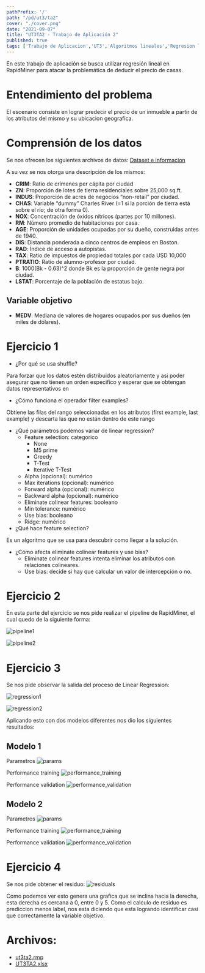 ```yaml
---
pathPrefix: '/'
path: "/pd/ut3/ta2"
cover: "./cover.png"
date: "2021-09-07"
title: "UT3TA2 - Trabajo de Aplicación 2"
published: true
tags: ['Trabajo de Aplicacion','UT3','Algoritmos lineales','Regresion lineal','RapidMiner']
---
```


En este trabajo de aplicación se busca utilizar regresión lineal en RapidMiner para atacar la problemática de deducir el precio de casas.

# Entendimiento del problema


El escenario consiste en lograr predecir el precio de un inmueble a partir de los atributos del mismo y su ubicacion geografica.

# Comprensión de los datos

Se nos ofrecen los siguientes archivos de datos:
[Dataset e informacion](https://archive.ics.uci.edu/ml/machine-learning-databases/housing/)

A su vez se nos otorga una descripción de los mismos:

- **CRIM**: Ratio de crímenes per cápita por ciudad
- **ZN**:  Proporción de lotes de tierra residenciales sobre 25,000 sq.ft.
- **INDUS**: Proporción de acres de negocios “non-retail” por ciudad.
- **CHAS**: Variable “dummy” Charles River (=1 si la porción de tierra está sobre el río; de otra forma 0).
- **NOX**: Concentración de óxidos nítricos (partes por 10 millones).
- **RM**: Número promedio de habitaciones por casa.
- **AGE**: Proporción de unidades ocupadas por su dueño, construidas antes de 1940.
- **DIS**: Distancia ponderada a cinco centros de empleos en Boston.
- **RAD**: Índice de acceso a autopistas.
- **TAX**: Ratio de impuestos de propiedad totales por cada USD 10,000
- **PTRATIO**: Ratio de alumno-profesor por ciudad.
- **B**: 1000(Bk - 0.63)^2 donde Bk es la proporción de gente negra por ciudad.
- **LSTAT**: Porcentaje de la población de estatus bajo.

## Variable objetivo
- **MEDV**: Mediana de valores de hogares ocupados por sus dueños (en miles de dólares).


# Ejercicio 1

- ¿Por qué se usa shuffle?
    
Para forzar que los datos estén distribuidos aleatoriamente y asi poder asegurar que no tienen un orden especifico y esperar que se obtengan datos representativos en 
- ¿Cómo funciona el operador filter examples?

Obtiene las filas del rango seleccionadas en los atributos (first example, last example) y descarta las que no están dentro de este rango
- ¿Qué parámetros podemos variar de linear regression?
  - Feature selection: categorico
    - None
    - M5 prime
    - Greedy
    - T-Test
    - Iterative T-Test
  - Alpha (opcional): numérico
  - Max iterations (opcional): numérico
  - Forward alpha (opcional): numérico
  - Backward alpha (opcional): numérico
  - Eliminate colinear features: booleano
  - Min tolerance: numérico
  - Use bias: booleano
  - Ridge: numérico
- ¿Qué hace feature selection?

Es un algoritmo que se usa para descubrir como llegar a la solución.
- ¿Cómo afecta eliminate colinear features y use bias?
  - Eliminate colinear features intenta eliminar los atributos con relaciones colineares.
  - Use bias: decide si hay que calcular un valor de intercepción o no.

# Ejercicio 2

En esta parte del ejercicio se nos pide realizar el pipeline de RapidMiner, el cual quedo de la siguiente forma:


![pipeline1](https://github.com/JuanFKurucz/ia-portfolio/blob/main/content/posts/ut/ut3/ta/ta2/rapidminer1.png?raw=true)

![pipeline2](https://github.com/JuanFKurucz/ia-portfolio/blob/main/content/posts/ut/ut3/ta/ta2/rapidminer2.png?raw=true)

# Ejercicio 3

Se nos pide observar la salida del proceso de Linear Regression:

![regression1](https://github.com/JuanFKurucz/ia-portfolio/blob/main/content/posts/ut/ut3/ta/ta2/linerregression.png?raw=true)

![regression2](https://github.com/JuanFKurucz/ia-portfolio/blob/main/content/posts/ut/ut3/ta/ta2/linerregression2.png?raw=true)

Aplicando esto con dos modelos diferentes nos dio los siguientes resultados:

## Modelo 1

Parametros
![params](https://github.com/JuanFKurucz/ia-portfolio/blob/main/content/posts/ut/ut3/ta/ta2/parameters.png?raw=true)

Performance training
![performance_training](https://github.com/JuanFKurucz/ia-portfolio/blob/main/content/posts/ut/ut3/ta/ta2/performance_training.png?raw=true)

Performance validation
![performance_validation](https://github.com/JuanFKurucz/ia-portfolio/blob/main/content/posts/ut/ut3/ta/ta2/performance_validation.png?raw=true)

## Modelo 2

Parametros
![params](https://github.com/JuanFKurucz/ia-portfolio/blob/main/content/posts/ut/ut3/ta/ta2/greedy_parameters.png?raw=true)

Performance training
![performance_training](https://github.com/JuanFKurucz/ia-portfolio/blob/main/content/posts/ut/ut3/ta/ta2/greedy_performance_training.png?raw=true)

Performance validation
![performance_validation](https://github.com/JuanFKurucz/ia-portfolio/blob/main/content/posts/ut/ut3/ta/ta2/greedy_performance_validation.png?raw=true)

# Ejercicio 4

Se nos pide obtener el residuo:
![residuals](https://github.com/JuanFKurucz/ia-portfolio/blob/main/content/posts/ut/ut3/ta/ta2/residuals.png?raw=true)

Como podemos ver esto genera una grafica que se inclina hacia la derecha, esta derecha es cercana a 0, entre 0 y 5. Como el calculo de residuo es prediccion menos label, nos esta diciendo que esta logrando identificar casi que correctamente la variable objetivo.



# Archivos:

- [ut3ta2.rmp](https://github.com/JuanFKurucz/ia-portfolio/blob/main/content/posts/ut/ut3/ta/ta2/ut3ta2.rmp)
- [UT3TA2.xlsx](https://github.com/JuanFKurucz/ia-portfolio/blob/main/content/posts/ut/ut3/ta/ta2/UT3TA2.xlsx)

